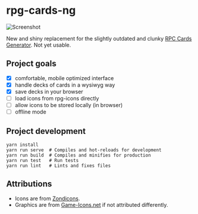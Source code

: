 # rpg-cards-ng

![Screenshot](https://nest.pijul.com/n4n/rpg-cards-ng:master/4a7e1e2dd8ea189109?raw)

New and shiny replacement for the slightly outdated and clunky [RPC Cards Generator](https://crobi.github.io/rpg-cards/generator/generate.html). Not yet usable.

## Project goals

 * [x] comfortable, mobile optimized interface
 * [x] handle decks of cards in a wysiwyg way
 * [x] save decks in your browser
 * [ ] load icons from rpg-icons directly
 * [ ] allow icons to be stored locally (in browser)
 * [ ] offline mode

## Project development
```
yarn install
yarn run serve  # Compiles and hot-reloads for development
yarn run build  # Compiles and minifies for production
yarn run test   # Run tests
yarn run lint   # Lints and fixes files
```

## Attributions

* Icons are from [Zondicons](https://www.zondicons.com).
* Graphics are from [Game-Icons.net](https://game-icons.net/) if not attributed differently.
